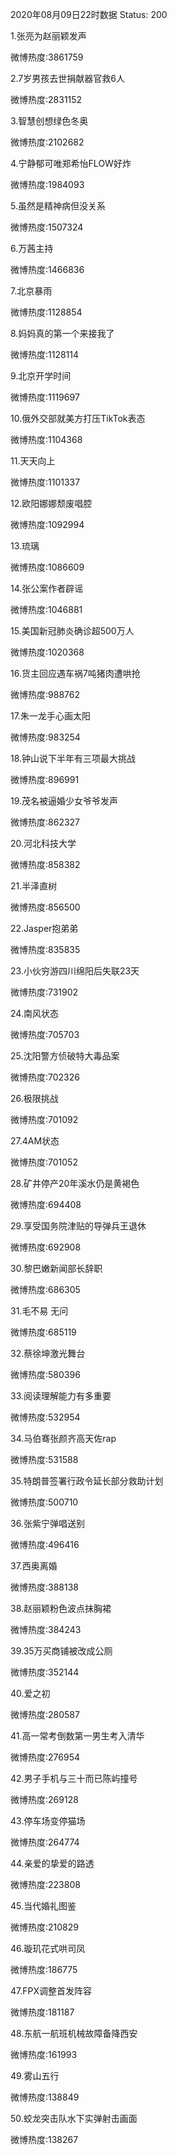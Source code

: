 2020年08月09日22时数据
Status: 200

1.张亮为赵丽颖发声

微博热度:3861759

2.7岁男孩去世捐献器官救6人

微博热度:2831152

3.智慧创想绿色冬奥

微博热度:2102682

4.宁静郁可唯郑希怡FLOW好炸

微博热度:1984093

5.虽然是精神病但没关系

微博热度:1507324

6.万茜主持

微博热度:1466836

7.北京暴雨

微博热度:1128854

8.妈妈真的第一个来接我了

微博热度:1128114

9.北京开学时间

微博热度:1119697

10.俄外交部就美方打压TikTok表态

微博热度:1104368

11.天天向上

微博热度:1101337

12.欧阳娜娜颓废唱腔

微博热度:1092994

13.琉璃

微博热度:1086609

14.张公案作者辟谣

微博热度:1046881

15.美国新冠肺炎确诊超500万人

微博热度:1020368

16.货主回应遇车祸7吨猪肉遭哄抢

微博热度:988762

17.朱一龙手心画太阳

微博热度:983254

18.钟山说下半年有三项最大挑战

微博热度:896991

19.茂名被逼婚少女爷爷发声

微博热度:862327

20.河北科技大学

微博热度:858382

21.半泽直树

微博热度:856500

22.Jasper抱弟弟

微博热度:835835

23.小伙穷游四川绵阳后失联23天

微博热度:731902

24.南风状态

微博热度:705703

25.沈阳警方侦破特大毒品案

微博热度:702326

26.极限挑战

微博热度:701092

27.4AM状态

微博热度:701052

28.矿井停产20年溪水仍是黄褐色

微博热度:694408

29.享受国务院津贴的导弹兵王退休

微博热度:692908

30.黎巴嫩新闻部长辞职

微博热度:686305

31.毛不易 无问

微博热度:685119

32.蔡徐坤激光舞台

微博热度:580396

33.阅读理解能力有多重要

微博热度:532954

34.马伯骞张颜齐高天佐rap

微博热度:531588

35.特朗普签署行政令延长部分救助计划

微博热度:500710

36.张紫宁弹唱送别

微博热度:496416

37.西奥离婚

微博热度:388138

38.赵丽颖粉色波点抹胸裙

微博热度:384243

39.35万买商铺被改成公厕

微博热度:352144

40.爱之初

微博热度:280587

41.高一常考倒数第一男生考入清华

微博热度:276954

42.男子手机与三十而已陈屿撞号

微博热度:269128

43.停车场变停猫场

微博热度:264774

44.亲爱的挚爱的路透

微博热度:223808

45.当代婚礼图鉴

微博热度:210829

46.璇玑花式哄司凤

微博热度:186775

47.FPX调整首发阵容

微博热度:181187

48.东航一航班机械故障备降西安

微博热度:161993

49.雾山五行

微博热度:138849

50.蛟龙突击队水下实弹射击画面

微博热度:138267

